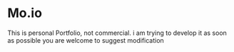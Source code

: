 # Mo.io
This is personal Portfolio, not commercial. 
i am trying to develop it as soon as possible
you are welcome to suggest modification 

